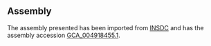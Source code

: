 
Assembly
--------

The assembly presented has been imported from 
[INSDC](http://www.insdc.org) and has the assembly accession
[GCA\_004918455.1](http://www.ebi.ac.uk/ena/data/view/GCA_004918455.1).

